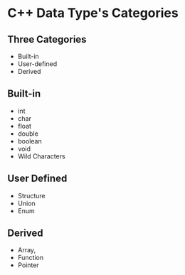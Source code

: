 # C++ Data Type's Categories

## Three Categories

- Built-in
- User-defined
- Derived

## Built-in

- int
- char
- float
- double
- boolean
- void
- Wild Characters
  
## User Defined

- Structure
- Union
- Enum

## Derived

- Array,
- Function
- Pointer